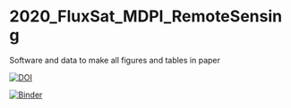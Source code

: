 # 2020_FluxSat_MDPI_RemoteSensing
Software and data to make all figures and tables in paper

[![DOI](https://zenodo.org/badge/266227413.svg)](https://zenodo.org/badge/latestdoi/266227413)


[![Binder](https://mybinder.org/badge_logo.svg)](https://mybinder.org/v2/gh/cgentemann/2020_FluxSat_MDPI_RemoteSensing/master)

